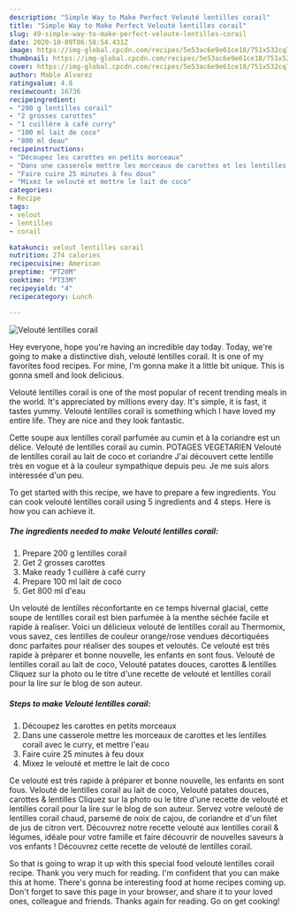 ```yaml
---
description: "Simple Way to Make Perfect Velouté lentilles corail"
title: "Simple Way to Make Perfect Velouté lentilles corail"
slug: 49-simple-way-to-make-perfect-veloute-lentilles-corail
date: 2020-10-09T06:58:54.431Z
image: https://img-global.cpcdn.com/recipes/5e53ac6e9e61ce18/751x532cq70/veloute-lentilles-corail-photo-principale-de-la-recette.jpg
thumbnail: https://img-global.cpcdn.com/recipes/5e53ac6e9e61ce18/751x532cq70/veloute-lentilles-corail-photo-principale-de-la-recette.jpg
cover: https://img-global.cpcdn.com/recipes/5e53ac6e9e61ce18/751x532cq70/veloute-lentilles-corail-photo-principale-de-la-recette.jpg
author: Mable Alvarez
ratingvalue: 4.8
reviewcount: 16736
recipeingredient:
- "200 g lentilles corail"
- "2 grosses carottes"
- "1 cuillère à café curry"
- "100 ml lait de coco"
- "800 ml deau"
recipeinstructions:
- "Découpez les carottes en petits morceaux"
- "Dans une casserole mettre les morceaux de carottes et les lentilles corail avec le curry, et mettre l&#39;eau"
- "Faire cuire 25 minutes à feu doux"
- "Mixez le velouté et mettre le lait de coco"
categories:
- Recipe
tags:
- velout
- lentilles
- corail

katakunci: velout lentilles corail 
nutrition: 274 calories
recipecuisine: American
preptime: "PT20M"
cooktime: "PT33M"
recipeyield: "4"
recipecategory: Lunch

---
```



![Velouté lentilles corail](https://img-global.cpcdn.com/recipes/5e53ac6e9e61ce18/751x532cq70/veloute-lentilles-corail-photo-principale-de-la-recette.jpg)

Hey everyone, hope you're having an incredible day today. Today, we're going to make a distinctive dish, velouté lentilles corail. It is one of my favorites food recipes. For mine, I'm gonna make it a little bit unique. This is gonna smell and look delicious.

Velouté lentilles corail is one of the most popular of recent trending meals in the world. It's appreciated by millions every day. It's simple, it is fast, it tastes yummy. Velouté lentilles corail is something which I have loved my entire life. They are nice and they look fantastic.

Cette soupe aux lentilles corail parfumée au cumin et à la coriandre est un délice. Velouté de lentilles corail au cumin. POTAGES VEGETARIEN Velouté de lentilles corail au lait de coco et coriandre J&#39;ai découvert cette lentille très en vogue et à la couleur sympathique depuis peu. Je me suis alors intéressée d&#39;un peu.


To get started with this recipe, we have to prepare a few ingredients. You can cook velouté lentilles corail using 5 ingredients and 4 steps. Here is how you can achieve it.

<!--inarticleads1-->

##### The ingredients needed to make Velouté lentilles corail:

1. Prepare 200 g lentilles corail
1. Get 2 grosses carottes
1. Make ready 1 cuillère à café curry
1. Prepare 100 ml lait de coco
1. Get 800 ml d&#39;eau


Un velouté de lentilles réconfortante en ce temps hivernal glacial, cette soupe de lentilles corail est bien parfumée à la menthe séchée facile et rapide à realiser. Voici un délicieux velouté de lentilles corail au Thermomix, vous savez, ces lentilles de couleur orange/rose vendues décortiquées donc parfaites pour réaliser des soupes et veloutés. Ce velouté est très rapide à préparer et bonne nouvelle, les enfants en sont fous. Velouté de lentilles corail au lait de coco, Velouté patates douces, carottes &amp; lentilles Cliquez sur la photo ou le titre d&#39;une recette de velouté et lentilles corail pour la lire sur le blog de son auteur. 

<!--inarticleads2-->

##### Steps to make Velouté lentilles corail:

1. Découpez les carottes en petits morceaux
1. Dans une casserole mettre les morceaux de carottes et les lentilles corail avec le curry, et mettre l&#39;eau
1. Faire cuire 25 minutes à feu doux
1. Mixez le velouté et mettre le lait de coco


Ce velouté est très rapide à préparer et bonne nouvelle, les enfants en sont fous. Velouté de lentilles corail au lait de coco, Velouté patates douces, carottes &amp; lentilles Cliquez sur la photo ou le titre d&#39;une recette de velouté et lentilles corail pour la lire sur le blog de son auteur. Servez votre velouté de lentilles corail chaud, parsemé de noix de cajou, de coriandre et d&#39;un filet de jus de citron vert. Découvrez notre recette velouté aux lentilles corail &amp; légumes, idéale pour votre famille et faire découvrir de nouvelles saveurs à vos enfants ! Découvrez cette recette de velouté de lentilles corail. 

So that is going to wrap it up with this special food velouté lentilles corail recipe. Thank you very much for reading. I'm confident that you can make this at home. There's gonna be interesting food at home recipes coming up. Don't forget to save this page in your browser, and share it to your loved ones, colleague and friends. Thanks again for reading. Go on get cooking!
